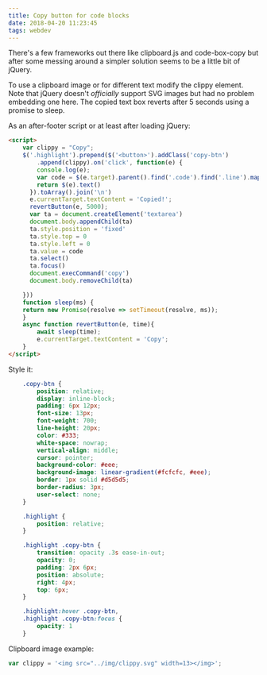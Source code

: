 ```yaml
---
title: Copy button for code blocks
date: 2018-04-20 11:23:45
tags: webdev
---
```


There's a few frameworks out there like clipboard.js and code-box-copy but after some messing around a simpler solution seems to be a little bit of jQuery.

To use a clipboard image or for different text modify the clippy element. Note that jQuery doesn't *officially* support SVG images but had no problem embedding one here. The copied text box reverts after 5 seconds using a promise to sleep.

As an after-footer script or at least after loading jQuery:

```html
<script>
    var clippy = "Copy";
    $('.highlight').prepend($('<button>').addClass('copy-btn')
        .append(clippy).on('click', function(e) {
        console.log(e);
        var code = $(e.target).parent().find('.code').find('.line').map(function(i, e){
        return $(e).text()
      }).toArray().join('\n')
      e.currentTarget.textContent = 'Copied!';
      revertButton(e, 5000);
      var ta = document.createElement('textarea')
      document.body.appendChild(ta)
      ta.style.position = 'fixed'
      ta.style.top = 0
      ta.style.left = 0
      ta.value = code
      ta.select()
      ta.focus()
      document.execCommand('copy')
      document.body.removeChild(ta)

    }))
    function sleep(ms) {
    return new Promise(resolve => setTimeout(resolve, ms));
    }
    async function revertButton(e, time){
        await sleep(time);
        e.currentTarget.textContent = 'Copy';
    }
</script>
```

Style it:

```css
    .copy-btn {
        position: relative;
        display: inline-block;
        padding: 6px 12px;
        font-size: 13px;
        font-weight: 700;
        line-height: 20px;
        color: #333;
        white-space: nowrap;
        vertical-align: middle;
        cursor: pointer;
        background-color: #eee;
        background-image: linear-gradient(#fcfcfc, #eee);
        border: 1px solid #d5d5d5;
        border-radius: 3px;
        user-select: none;
    }

    .highlight {
        position: relative;
    }

    .highlight .copy-btn {
        transition: opacity .3s ease-in-out;
        opacity: 0;
        padding: 2px 6px;
        position: absolute;
        right: 4px;
        top: 6px;   
    }

    .highlight:hover .copy-btn,
    .highlight .copy-btn:focus {
        opacity: 1
    }
```

Clipboard image example:

```js
var clippy = '<img src="../img/clippy.svg" width=13></img>';
```

